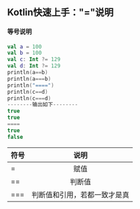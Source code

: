 ## Kotlin快速上手："="说明

#### 等号说明

```kotlin
val a = 100
val b = 100
val c: Int ?= 129
val d: Int ?= 129
println(a==b)
println(a===b)
println("====")
println(c==d)
println(c===d)
--------输出如下--------
true
true
====
true
false
```

| 符号 |             说明             |
| ---- | :--------------------------: |
| =    |             赋值             |
| ==   |            判断值            |
| ===  | 判断值和引用，若都一致才是真 |

